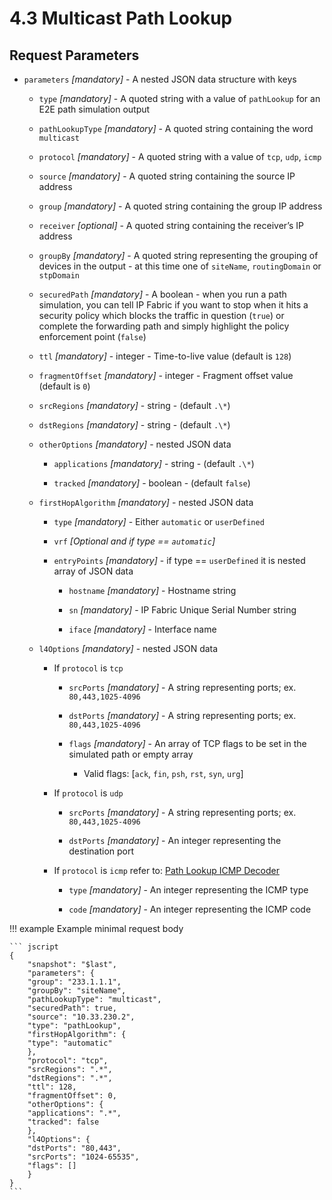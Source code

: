 # 4.3 Multicast Path Lookup

## Request Parameters

- `parameters` *\[mandatory\]* - A nested JSON data structure with
  keys

  - `type` *\[mandatory\]* - A quoted string with a value of
    `pathLookup` for an E2E path simulation output

  - `pathLookupType` *\[mandatory\]* - A quoted string
    containing the word `multicast`

  - `protocol` *\[mandatory\]* - A quoted string with a value of
    `tcp`, `udp`, `icmp`

  - `source` *\[mandatory\]* - A quoted string containing the
    source IP address

  - `group` *\[mandatory\]* - A quoted string containing the
    group IP address

  - `receiver` *\[optional\]* - A quoted string containing the
    receiver’s IP address

  - `groupBy` *\[mandatory\]* - A quoted string representing the
    grouping of devices in the output - at this time one of
    `siteName`, `routingDomain` or `stpDomain`

  - `securedPath` *\[mandatory\]* - A boolean - when you run a
    path simulation, you can tell IP Fabric if you want to stop when
    it hits a security policy which blocks the traffic in question
    (`true`) or complete the forwarding path and simply highlight the
    policy enforcement point (`false`)

  - `ttl` *\[mandatory\]* - integer - Time-to-live value (default
    is `128`)

  - `fragmentOffset` *\[mandatory\]* - integer - Fragment offset
    value (default is `0`)

  - `srcRegions` *\[mandatory\]* - string - (default `.\*`)

  - `dstRegions` *\[mandatory\]* - string - (default `.\*`)

  - `otherOptions` *\[mandatory\]* - nested JSON data

    - `applications` *\[mandatory\]* - string - (default `.\*`)

    - `tracked` *\[mandatory\]* - boolean - (default `false`)

  - `firstHopAlgorithm` *\[mandatory\]* - nested JSON data

    - `type` *\[mandatory\]* - Either `automatic` or
      `userDefined`

    - `vrf` *\[Optional and if type == `automatic`\]*

    - `entryPoints` *\[mandatory\]* - if type == `userDefined` it is nested array of JSON data

      - `hostname` *\[mandatory\]* - Hostname string

      - `sn` *\[mandatory\]* - IP Fabric Unique Serial Number string

      - `iface` *\[mandatory\]* - Interface name

  - `l4Options` *\[mandatory\]* - nested JSON data

    - If `protocol` is `tcp`

      - `srcPorts` *\[mandatory\]* - A string representing
        ports; ex. `80,443,1025-4096`

      - `dstPorts` *\[mandatory\]* - A string representing
        ports; ex. `80,443,1025-4096`

      - `flags` *\[mandatory\]* - An array of TCP flags to
        be set in the simulated path or empty array

        - Valid flags:
          [`ack`, `fin`, `psh`, `rst`, `syn`, `urg`]

    - If `protocol` is `udp`

      - `srcPorts` *\[mandatory\]* - A string representing
        ports; ex. `80,443,1025-4096`

      - `dstPorts` *\[mandatory\]* - An integer representing
        the destination port

    - If `protocol` is `icmp` refer to: [Path Lookup ICMP Decoder](path_lookup_ICMP_decoder)

      - `type` *\[mandatory\]* - An integer representing the
        ICMP type

      - `code` *\[mandatory\]* - An integer representing the
        ICMP code

!!! example Example minimal request body

    ``` jscript
    {
        "snapshot": "$last",
        "parameters": {
        "group": "233.1.1.1",
        "groupBy": "siteName",
        "pathLookupType": "multicast",
        "securedPath": true,
        "source": "10.33.230.2",
        "type": "pathLookup",
        "firstHopAlgorithm": {
        "type": "automatic"
        },
        "protocol": "tcp",
        "srcRegions": ".*",
        "dstRegions": ".*",
        "ttl": 128,
        "fragmentOffset": 0,
        "otherOptions": {
        "applications": ".*",
        "tracked": false
        },
        "l4Options": {
        "dstPorts": "80,443",
        "srcPorts": "1024-65535",
        "flags": []
        }
    }
    ```
